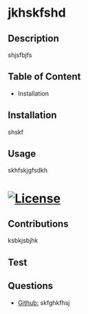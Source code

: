 # jkhskfshd
## Description 
shjsfbjfs
## Table of Content
* Installation
## Installation
shskf
## Usage
skhfskjgfsdkh
# [![License](https://img.shields.io/badge/License-Apache%202.0-blue.svg)](https://opensource.org/licenses/Apache-2.0)
## Contributions
ksbkjsbjhk
## Test
## Questions 
* [Github:](https://github.com/kshkjfhjsjfkj)
skfghkfhsj
